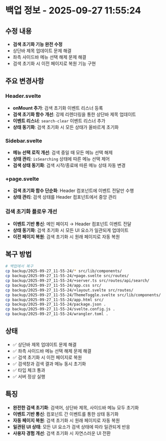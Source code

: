 # 백업 정보 - 2025-09-27 11:55:24

## 수정 내용
- **검색 초기화 기능 완전 수정**
- 상단바 제목 업데이트 문제 해결
- 좌측 사이드바 메뉴 선택 해제 문제 해결
- 검색 초기화 시 이전 페이지로 복원 기능 구현

## 주요 변경사항

### Header.svelte
- **onMount 추가**: 검색 초기화 이벤트 리스너 등록
- **검색 초기화 함수 개선**: 강제 리렌더링을 통한 상단바 제목 업데이트
- **이벤트 리스너**: `search-clear` 이벤트 리스너 추가
- **상태 동기화**: 검색 초기화 시 모든 상태가 올바르게 초기화

### Sidebar.svelte
- **메뉴 선택 로직 개선**: 검색 중일 때 모든 메뉴 선택 해제
- **상태 관리**: `isSearching` 상태에 따른 메뉴 선택 제어
- **검색 상태 동기화**: 검색 시작/종료에 따른 메뉴 상태 자동 변경

### +page.svelte
- **검색 초기화 함수 단순화**: Header 컴포넌트에 이벤트 전달만 수행
- **상태 관리**: 검색 상태를 Header 컴포넌트에서 중앙 관리

### 검색 초기화 플로우 개선
- **이벤트 기반 통신**: 메인 페이지 → Header 컴포넌트 이벤트 전달
- **상태 동기화**: 검색 초기화 시 모든 UI 요소가 일관되게 업데이트
- **이전 페이지 복원**: 검색 초기화 시 원래 페이지로 자동 복원

## 복구 방법
```bash
# 백업에서 복구
cp backup/2025-09-27_11-55-24/* src/lib/components/
cp backup/2025-09-27_11-55-24/+page.svelte src/routes/
cp backup/2025-09-27_11-55-24/+server.ts src/routes/api/search/
cp backup/2025-09-27_11-55-24/app.css src/
cp backup/2025-09-27_11-55-24/+layout.svelte src/routes/
cp backup/2025-09-27_11-55-24/ThemeToggle.svelte src/lib/components/
cp backup/2025-09-27_11-55-24/app.html src/
cp backup/2025-09-27_11-55-24/package.json .
cp backup/2025-09-27_11-55-24/svelte.config.js .
cp backup/2025-09-27_11-55-24/wrangler.toml .
```

## 상태
- ✅ 상단바 제목 업데이트 문제 해결
- ✅ 좌측 사이드바 메뉴 선택 해제 문제 해결
- ✅ 검색 초기화 시 이전 페이지로 복원
- ✅ 검색창과 검색 결과 메뉴 동시 초기화
- ✅ 타입 체크 통과
- ✅ 서버 정상 실행

## 특징
- **완전한 검색 초기화**: 검색어, 상단바 제목, 사이드바 메뉴 모두 초기화
- **이벤트 기반 통신**: 컴포넌트 간 이벤트를 통한 상태 동기화
- **자동 페이지 복원**: 검색 초기화 시 원래 페이지로 자동 복원
- **일관된 UI 상태**: 모든 UI 요소가 검색 상태에 따라 일관되게 반응
- **사용자 경험 개선**: 검색 초기화 시 자연스러운 UI 전환



















